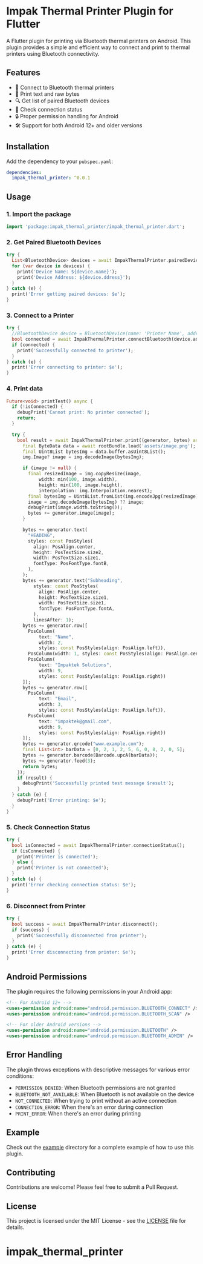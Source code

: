 # Impak Thermal Printer Plugin for Flutter

A Flutter plugin for printing via Bluetooth thermal printers on Android. This plugin provides a simple and efficient way to connect and print to thermal printers using Bluetooth connectivity.

## Features

- 🔌 Connect to Bluetooth thermal printers
- 📝 Print text and raw bytes
- 🔍 Get list of paired Bluetooth devices
- 🔄 Check connection status
- 🔒 Proper permission handling for Android
- 🛠️ Support for both Android 12+ and older versions

## Installation

Add the dependency to your `pubspec.yaml`:

```yaml
dependencies:
  impak_thermal_printer: ^0.0.1
```

## Usage

### 1. Import the package

```dart
import 'package:impak_thermal_printer/impak_thermal_printer.dart';
```

### 2. Get Paired Bluetooth Devices

```dart
try {
  List<BluetoothDevice> devices = await ImpakThermalPrinter.pairedDevices;
  for (var device in devices) {
    print('Device Name: ${device.name}');
    print('Device Address: ${device.ddress}');
  }
} catch (e) {
  print('Error getting paired devices: $e');
}
```

### 3. Connect to a Printer

```dart
try {
  //BluetoothDevice device = BluetoothDevice(name: 'Printer Name', address: '00:11:22:33:44:55');
  bool connected = await ImpakThermalPrinter.connectBluetooth(device.address);
  if (connected) {
    print('Successfully connected to printer');
  }
} catch (e) {
  print('Error connecting to printer: $e');
}
```

### 4. Print data

```dart
Future<void> printTest() async {
  if (!isConnected) {
    debugPrint('Cannot print: No printer connected');
    return;
  }

  try {
    bool result = await ImpakThermalPrinter.print((generator, bytes) async {
      final ByteData data = await rootBundle.load('assets/image.png');
      final Uint8List bytesImg = data.buffer.asUint8List();
      img.Image? image = img.decodeImage(bytesImg);

      if (image != null) {
        final resizedImage = img.copyResize(image,
            width: min(100, image.width),
            height: min(100, image.height),
            interpolation: img.Interpolation.nearest);
        final bytesImg = Uint8List.fromList(img.encodeJpg(resizedImage));
        image = img.decodeImage(bytesImg) ?? image;
        debugPrint(image.width.toString());
        bytes += generator.image(image);
      }

      bytes += generator.text(
        "HEADING",
        styles: const PosStyles(
          align: PosAlign.center,
          height: PosTextSize.size2,
          width: PosTextSize.size1,
          fontType: PosFontType.fontB,
        ),
      );
      bytes += generator.text("Subheading",
          styles: const PosStyles(
            align: PosAlign.center,
            height: PosTextSize.size1,
            width: PosTextSize.size1,
            fontType: PosFontType.fontA,
          ),
          linesAfter: 1);
      bytes += generator.row([
        PosColumn(
            text: "Name",
            width: 2,
            styles: const PosStyles(align: PosAlign.left)),
        PosColumn(width: 1, styles: const PosStyles(align: PosAlign.center)),
        PosColumn(
            text: "Impaktek Solutions",
            width: 9,
            styles: const PosStyles(align: PosAlign.right))
      ]);
      bytes += generator.row([
        PosColumn(
            text: "Email",
            width: 3,
            styles: const PosStyles(align: PosAlign.left)),
        PosColumn(
            text: "impaktek@gmail.com",
            width: 9,
            styles: const PosStyles(align: PosAlign.right))
      ]);
      bytes += generator.qrcode("www.example.com");
      final List<int> barData = [0, 2, 1, 2, 5, 6, 0, 8, 2, 0, 5];
      bytes += generator.barcode(Barcode.upcA(barData));
      bytes += generator.feed(3);
      return bytes;
    });
    if (result) {
      debugPrint('Successfully printed test message $result');
    }
  } catch (e) {
    debugPrint('Error printing: $e');
  }
}
```

### 5. Check Connection Status

```dart
try {
  bool isConnected = await ImpakThermalPrinter.connectionStatus();
  if (isConnected) {
    print('Printer is connected');
  } else {
    print('Printer is not connected');
  }
} catch (e) {
  print('Error checking connection status: $e');
}
```

### 6. Disconnect from Printer

```dart
try {
  bool success = await ImpakThermalPrinter.disconnect();
  if (success) {
    print('Successfully disconnected from printer');
  }
} catch (e) {
  print('Error disconnecting from printer: $e');
}
```

## Android Permissions

The plugin requires the following permissions in your Android app:

```xml
<!-- For Android 12+ -->
<uses-permission android:name="android.permission.BLUETOOTH_CONNECT" />
<uses-permission android:name="android.permission.BLUETOOTH_SCAN" />

<!-- For older Android versions -->
<uses-permission android:name="android.permission.BLUETOOTH" />
<uses-permission android:name="android.permission.BLUETOOTH_ADMIN" />
```

## Error Handling

The plugin throws exceptions with descriptive messages for various error conditions:

- `PERMISSION_DENIED`: When Bluetooth permissions are not granted
- `BLUETOOTH_NOT_AVAILABLE`: When Bluetooth is not available on the device
- `NOT_CONNECTED`: When trying to print without an active connection
- `CONNECTION_ERROR`: When there's an error during connection
- `PRINT_ERROR`: When there's an error during printing

## Example

Check out the [example](example) directory for a complete example of how to use this plugin.

## Contributing

Contributions are welcome! Please feel free to submit a Pull Request.

## License

This project is licensed under the MIT License - see the [LICENSE](LICENSE) file for details.

# impak_thermal_printer
